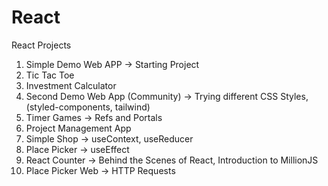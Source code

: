 # React

React Projects

1. Simple Demo Web APP -> Starting Project
2. Tic Tac Toe
3. Investment Calculator
4. Second Demo Web App (Community) -> Trying different CSS Styles, (styled-components, tailwind)
5. Timer Games -> Refs and Portals
6. Project Management App
7. Simple Shop -> useContext, useReducer
8. Place Picker -> useEffect
9. React Counter -> Behind the Scenes of React, Introduction to MillionJS
10. Place Picker Web -> HTTP Requests
